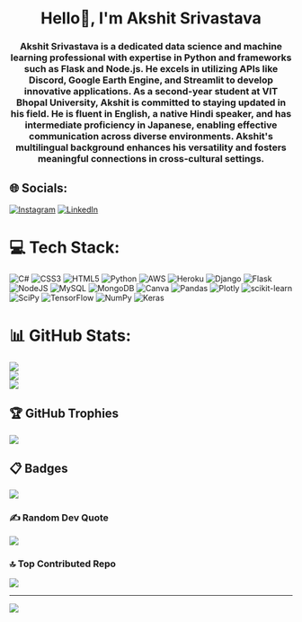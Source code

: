 <h1 align="center">Hello👋, I'm Akshit Srivastava</h1>
<h3 align="center">Akshit Srivastava is a dedicated data science and machine learning professional with expertise in Python and frameworks such as Flask and Node.js. He excels in utilizing APIs like Discord, Google Earth Engine, and Streamlit to develop innovative applications. As a second-year student at VIT Bhopal University, Akshit is committed to staying updated in his field. He is fluent in English, a native Hindi speaker, and has intermediate proficiency in Japanese, enabling effective communication across diverse environments. Akshit's multilingual background enhances his versatility and fosters meaningful connections in cross-cultural settings.</h3>


## 🌐 Socials:
[![Instagram](https://img.shields.io/badge/Instagram-%23E4405F.svg?logo=Instagram&logoColor=white)](https://instagram.com/akshitsrivastava04) [![LinkedIn](https://img.shields.io/badge/LinkedIn-%230077B5.svg?logo=linkedin&logoColor=white)](https://linkedin.com/in/https://www.linkedin.com/in/akshit-srivastava-440b77229/) 

# 💻 Tech Stack:
![C#](https://img.shields.io/badge/c%23-%23239120.svg?style=flat&logo=c-sharp&logoColor=white) ![CSS3](https://img.shields.io/badge/css3-%231572B6.svg?style=flat&logo=css3&logoColor=white) ![HTML5](https://img.shields.io/badge/html5-%23E34F26.svg?style=flat&logo=html5&logoColor=white) ![Python](https://img.shields.io/badge/python-3670A0?style=flat&logo=python&logoColor=ffdd54) ![AWS](https://img.shields.io/badge/AWS-%23FF9900.svg?style=flat&logo=amazon-aws&logoColor=white) ![Heroku](https://img.shields.io/badge/heroku-%23430098.svg?style=flat&logo=heroku&logoColor=white) ![Django](https://img.shields.io/badge/django-%23092E20.svg?style=flat&logo=django&logoColor=white) ![Flask](https://img.shields.io/badge/flask-%23000.svg?style=flat&logo=flask&logoColor=white) ![NodeJS](https://img.shields.io/badge/node.js-6DA55F?style=flat&logo=node.js&logoColor=white) ![MySQL](https://img.shields.io/badge/mysql-%2300f.svg?style=flat&logo=mysql&logoColor=white) ![MongoDB](https://img.shields.io/badge/MongoDB-%234ea94b.svg?style=flat&logo=mongodb&logoColor=white) ![Canva](https://img.shields.io/badge/Canva-%2300C4CC.svg?style=flat&logo=Canva&logoColor=white) ![Pandas](https://img.shields.io/badge/pandas-%23150458.svg?style=flat&logo=pandas&logoColor=white) ![Plotly](https://img.shields.io/badge/Plotly-%233F4F75.svg?style=flat&logo=plotly&logoColor=white) ![scikit-learn](https://img.shields.io/badge/scikit--learn-%23F7931E.svg?style=flat&logo=scikit-learn&logoColor=white) ![SciPy](https://img.shields.io/badge/SciPy-%230C55A5.svg?style=flat&logo=scipy&logoColor=%white) ![TensorFlow](https://img.shields.io/badge/TensorFlow-%23FF6F00.svg?style=flat&logo=TensorFlow&logoColor=white) ![NumPy](https://img.shields.io/badge/numpy-%23013243.svg?style=flat&logo=numpy&logoColor=white) ![Keras](https://img.shields.io/badge/Keras-%23D00000.svg?style=flat&logo=Keras&logoColor=white)
# 📊 GitHub Stats:
![](https://github-readme-stats.vercel.app/api?username=restlesshornet&theme=dark&hide_border=false&include_all_commits=false&count_private=false)<br/>
![](https://github-readme-streak-stats.herokuapp.com/?user=restlesshornet&theme=dark&hide_border=false)<br/>
![](https://github-readme-stats.vercel.app/api/top-langs/?username=restlesshornet&theme=dark&hide_border=false&include_all_commits=false&count_private=false&layout=compact)

## 🏆 GitHub Trophies
![](https://github-profile-trophy.vercel.app/?username=restlesshornet&theme=radical&no-frame=false&no-bg=true&margin-w=4)

## 📋 Badges 
[![](https://holopin.me/restlesshornet)](https://holopin.io/@restlesshornet)

### ✍️ Random Dev Quote
![](https://quotes-github-readme.vercel.app/api?type=horizontal&theme=radical)

### 🔝 Top Contributed Repo
![](https://github-contributor-stats.vercel.app/api?username=restlesshornet&limit=5&theme=dark&combine_all_yearly_contributions=true)

---
[![](https://visitcount.itsvg.in/api?id=restlesshornet&icon=0&color=0)](https://visitcount.itsvg.in)

<!-- Proudly created with GPRM ( https://gprm.itsvg.in ) -->

